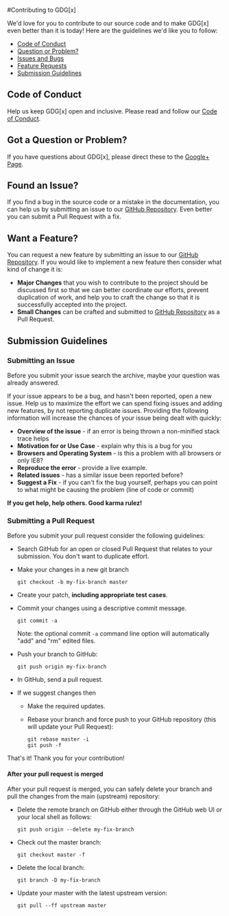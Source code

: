 #Contributing to GDG[x]

We'd love for you to contribute to our source code and to make GDG[x] even better than it is
today! Here are the guidelines we'd like you to follow:

 - [Code of Conduct](#coc)
 - [Question or Problem?](#question)
 - [Issues and Bugs](#issue)
 - [Feature Requests](#feature)
 - [Submission Guidelines](#submit)

## <a name="coc"></a> Code of Conduct
Help us keep GDG[x] open and inclusive. Please read and follow our [Code of Conduct][coc].

## <a name="question"></a> Got a Question or Problem?

If you have questions about GDG[x], please direct these to the [Google+ Page][pluspage].

## <a name="issue"></a> Found an Issue?
If you find a bug in the source code or a mistake in the documentation, you can help us by
submitting an issue to our [GitHub Repository][github]. Even better you can submit a Pull Request
with a fix.

## <a name="feature"></a> Want a Feature?
You can request a new feature by submitting an issue to our [GitHub Repository][github].  If you
would like to implement a new feature then consider what kind of change it is:

* **Major Changes** that you wish to contribute to the project should be discussed first so that we can better coordinate our efforts, prevent
duplication of work, and help you to craft the change so that it is successfully accepted into the
project.
* **Small Changes** can be crafted and submitted to [GitHub Repository][github] as a Pull Request.

## <a name="submit"></a> Submission Guidelines

### Submitting an Issue
Before you submit your issue search the archive, maybe your question was already answered.

If your issue appears to be a bug, and hasn't been reported, open a new issue.
Help us to maximize the effort we can spend fixing issues and adding new
features, by not reporting duplicate issues.  Providing the following information will increase the
chances of your issue being dealt with quickly:

* **Overview of the issue** - if an error is being thrown a non-minified stack trace helps
* **Motivation for or Use Case** - explain why this is a bug for you
* **Browsers and Operating System** - is this a problem with all browsers or only IE8?
* **Reproduce the error** - provide a live example.
* **Related issues** - has a similar issue been reported before?
* **Suggest a Fix** - if you can't fix the bug yourself, perhaps you can point to what might be
  causing the problem (line of code or commit)

**If you get help, help others. Good karma rulez!**

### Submitting a Pull Request
Before you submit your pull request consider the following guidelines:

* Search GitHub for an open or closed Pull Request that relates to your submission. You don't want to duplicate effort.
* Make your changes in a new git branch

     ```shell
     git checkout -b my-fix-branch master
     ```

* Create your patch, **including appropriate test cases**.
* Commit your changes using a descriptive commit message.

     ```shell
     git commit -a
     ```
  Note: the optional commit `-a` command line option will automatically "add" and "rm" edited files.

* Push your branch to GitHub:

    ```shell
    git push origin my-fix-branch
    ```

* In GitHub, send a pull request.
* If we suggest changes then 
  * Make the required updates.
  * Rebase your branch and force push to your GitHub repository (this will update your Pull Request):

    ```shell
    git rebase master -i
    git push -f
    ```

That's it! Thank you for your contribution!

#### After your pull request is merged

After your pull request is merged, you can safely delete your branch and pull the changes
from the main (upstream) repository:

* Delete the remote branch on GitHub either through the GitHub web UI or your local shell as follows:

    ```shell
    git push origin --delete my-fix-branch
    ```

* Check out the master branch:

    ```shell
    git checkout master -f
    ```

* Delete the local branch:

    ```shell
    git branch -D my-fix-branch
    ```

* Update your master with the latest upstream version:

    ```shell
    git pull --ff upstream master
    ```




[coc]: https://github.com/angular/code-of-conduct/blob/master/CODE_OF_CONDUCT.md
[github]: https://github.com/gdg-x
[pluspage]: https://google.com/+GDGXProject
[js-style-guide]: http://google-styleguide.googlecode.com/svn/trunk/javascriptguide.xml
